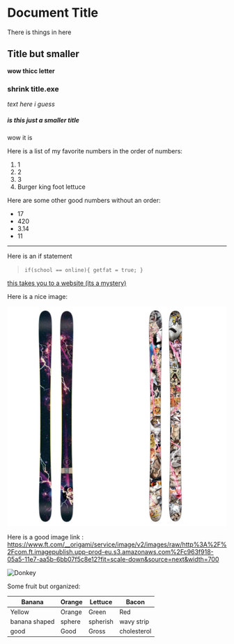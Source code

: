# **Document Title**

There is things in here

## **Title but smaller**

**wow thicc letter**

### **shrink title.exe**

*text here i guess*

##### **is this just a smaller title**

wow it is

Here is a list of my favorite numbers in the order of numbers:

1. 1
2. 2
3. 3
4. Burger king foot lettuce

Here are some other good numbers without an order:

- 17
- 420
- 3.14
- 11

---

Here is an if statement

> `if(school == online){
>    getfat = true;
>}`

[this takes you to a website (its a mystery)](https://www.markdownguide.org/cheat-sheet/)

Here is a nice image:

![if you can read this something has gone wrong](/images/clone.jpg)

Here is a good image link : https://www.ft.com/__origami/service/image/v2/images/raw/http%3A%2F%2Fcom.ft.imagepublish.upp-prod-eu.s3.amazonaws.com%2Fc963f918-05a5-11e7-aa5b-6bb07f5c8e12?fit=scale-down&source=next&width=700

![Donkey](https://www.ft.com/__origami/service/image/v2/images/raw/http%3A%2F%2Fcom.ft.imagepublish.upp-prod-eu.s3.amazonaws.com%2Fc963f918-05a5-11e7-aa5b-6bb07f5c8e12?fit=scale-down&source=next&width=700)

Some fruit but organized:

| Banana | Orange | Lettuce|Bacon|
|--------|--------|--------|-----|
| Yellow | Orange | Green| Red|
| banana shaped| sphere | spherish| wavy strip|
| good | Good | Gross | cholesterol |